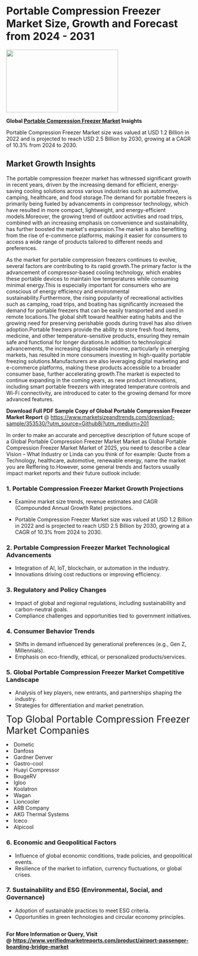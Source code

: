 <H1>Portable Compression Freezer Market Size, Growth and Forecast from 2024 - 2031</H1><img class="aligncenter size-medium wp-image-584254" src="https://thirdeyenews.in/wp-content/uploads/2024/09/Global-Market-Research-300x168.jpeg" alt="" width="300" height="168" /><p><strong>Global&nbsp;<a href="https://www.marketsizeandtrends.com/download-sample/353530/?utm_source=Github8j?utm_medium=201">Portable Compression Freezer Market</a> Insights</strong></p><p>Portable Compression Freezer Market size was valued at USD 1.2 Billion in 2022 and is projected to reach USD 2.5 Billion by 2030, growing at a CAGR of 10.3% from 2024 to 2030.</p><p><h2>Market Growth Insights</h2> <p>The portable compression freezer market has witnessed significant growth in recent years, driven by the increasing demand for efficient, energy-saving cooling solutions across various industries such as automotive, camping, healthcare, and food storage.The demand for portable freezers is primarily being fueled by advancements in compressor technology, which have resulted in more compact, lightweight, and energy-efficient models.Moreover, the growing trend of outdoor activities and road trips, combined with an increasing emphasis on convenience and sustainability, has further boosted the market's expansion.The market is also benefiting from the rise of e-commerce platforms, making it easier for consumers to access a wide range of products tailored to different needs and preferences.</p> <p>As the market for portable compression freezers continues to evolve, several factors are contributing to its rapid growth.The primary factor is the advancement of compressor-based cooling technology, which enables these portable devices to maintain low temperatures while consuming minimal energy.This is especially important for consumers who are conscious of energy efficiency and environmental sustainability.Furthermore, the rising popularity of recreational activities such as camping, road trips, and boating has significantly increased the demand for portable freezers that can be easily transported and used in remote locations.The global shift toward healthier eating habits and the growing need for preserving perishable goods during travel has also driven adoption.Portable freezers provide the ability to store fresh food items, medicine, and other temperature-sensitive products, ensuring they remain safe and functional for longer durations.In addition to technological advancements, the increasing disposable income, particularly in emerging markets, has resulted in more consumers investing in high-quality portable freezing solutions.Manufacturers are also leveraging digital marketing and e-commerce platforms, making these products accessible to a broader consumer base, further accelerating growth.The market is expected to continue expanding in the coming years, as new product innovations, including smart portable freezers with integrated temperature controls and Wi-Fi connectivity, are introduced to cater to the growing demand for more advanced features.</p> <p><span class=""><strong>Download Full PDF Sample Copy of Global Portable Compression Freezer Market Report</strong> @ <a href="https://www.marketsizeandtrends.com/download-sample/353530/?utm_source=Github8j?utm_medium=201" target="_blank">https://www.marketsizeandtrends.com/download-sample/353530/?utm_source=Github8j?utm_medium=201</a></span></p><p>In order to make an accurate and perceptive description of future scope of a Global&nbsp;Portable Compression Freezer Market Market as Global&nbsp;Portable Compression Freezer Market Market of 2025, you need to describe a clear Vision &ndash; What Industry or Linda can you think of for example: Quote from a Technology, healthcare, automotive, renewable energy, name the market you are Reffering to.However, some general trends and factors usually impact market reports and their future outlook include:</p><h3>1.&nbsp;<strong>Portable Compression Freezer Market Growth Projections</strong></h3><ul><li>Examine market size trends, revenue estimates and CAGR (Compounded Annual Growth Rate) projections.</li><li><p>Portable Compression Freezer Market size was valued at USD 1.2 Billion in 2022 and is projected to reach USD 2.5 Billion by 2030, growing at a CAGR of 10.3% from 2024 to 2030.</p></li></ul><h3>2.&nbsp;<strong>Portable Compression Freezer Market Technological Advancements</strong></h3><ul><li>Integration of AI, IoT, blockchain, or automation in the industry.</li><li>Innovations driving cost reductions or improving efficiency.</li></ul><h3>3.&nbsp;<strong>Regulatory and Policy Changes</strong></h3><ul><li>Impact of global and regional regulations, including sustainability and carbon-neutral goals.</li><li>Compliance challenges and opportunities tied to government initiatives.</li></ul><h3>4.&nbsp;<strong>Consumer Behavior Trends</strong></h3><ul><li>Shifts in demand influenced by generational preferences (e.g., Gen Z, Millennials).</li><li>Emphasis on eco-friendly, ethical, or personalized products/services.</li></ul><h3>5.&nbsp;<strong>Global Portable Compression Freezer Market Competitive Landscape</strong></h3><ul><li>Analysis of key players, new entrants, and partnerships shaping the industry.</li><li>Strategies for differentiation and market penetration.</li></ul><p data-pm-slice="1 1 []"><span style="color: inherit; font-family: inherit; font-size: 25px;">Top Global Portable Compression Freezer Market Companies</span></p><div class="" data-test-id=""><p><li>Dometic</li><li> Danfoss</li><li> Gardner Denver</li><li> Gastro-cool</li><li> Huayi Compressor</li><li> BougeRV</li><li> Igloo</li><li> Koolatron</li><li> Wagan</li><li> Lioncooler</li><li> ARB Company</li><li> AKG Thermal Systems</li><li> Iceco</li><li> Alpicool</li></p></div><h3>6.&nbsp;<strong>Economic and Geopolitical Factors</strong></h3><ul><li>Influence of global economic conditions, trade policies, and geopolitical events.</li><li>Resilience of the market to inflation, currency fluctuations, or global crises.</li></ul><h3>7.&nbsp;<strong>Sustainability and ESG (Environmental, Social, and Governance)</strong></h3><ul><li>Adoption of sustainable practices to meet ESG criteria.</li><li>Opportunities in green technologies and circular economy principles.</li></ul><h2><strong style="font-size: 14px;">For More Information or Query, Visit @&nbsp;</strong><a style="background-color: #ffffff; font-size: 14px;" href="https://www.marketsizeandtrends.com/report/portable-compression-freezer-market/" target="_blank">https://www.verifiedmarketreports.com/product/airport-passenger-boarding-bridge-market</a></h2>